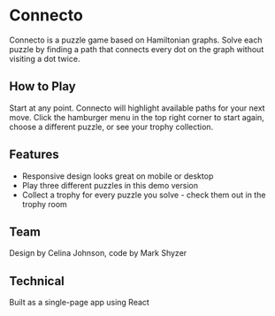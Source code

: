 # Connecto

Connecto is a puzzle game based on Hamiltonian graphs. Solve each puzzle by finding a path that connects every dot on the graph without visiting a dot twice.

## How to Play

Start at any point. Connecto will highlight available paths for your next move. Click the hamburger menu in the top right corner to start again, choose a different puzzle, or see your trophy collection.

## Features
- Responsive design looks great on mobile or desktop
- Play three different puzzles in this demo version
- Collect a trophy for every puzzle you solve - check them out in the trophy room

## Team
Design by Celina Johnson, 
code by Mark Shyzer

## Technical
Built as a single-page app using React


